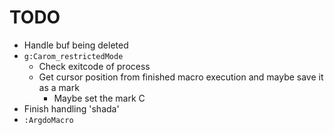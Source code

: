 # TODO

* Handle buf being deleted
* `g:Carom_restrictedMode`
    * Check exitcode of process
    * Get cursor position from finished macro execution and maybe save it as a mark
        * Maybe set the mark C
* Finish handling 'shada'
* `:ArgdoMacro`
